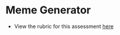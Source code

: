 # Meme Generator

- View the rubric for this assessment [here](https://storage.googleapis.com/hatchways.appspot.com/employers/springboard/student_rubrics/Meme%20Generator%20-%20Student%20Guide.pdf)
